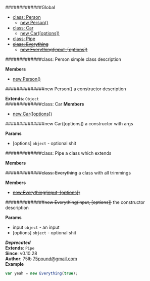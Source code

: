 #############Global
* [class: Person](#Person)
  * [new Person()](#Person)
* [class: Car](#Car)
  * [new Car([options])](#Car)
* [class: Pipe](#Pipe)
* [~~class: Everything~~](#Everything)
  * [~~new Everything(input, [options])~~](#Everything)

<a name="Person"></a>
#############class: Person
simple class description

**Members**

* [new Person()](#Person)

<a name="Person"></a>
##############new Person()
a constructor description

**Extends**: `Object`  
<a name="Car"></a>
#############class: Car
**Members**

* [new Car([options])](#Car)

<a name="Car"></a>
##############new Car([options])
a constructor with args

**Params**

- [options] `object` - optional shit

<a name="Pipe"></a>
#############class: Pipe
a class which extends

**Members**


<a name="Everything"></a>
#############~~class: Everything~~
a class with all trimmings

**Members**

* [~~new Everything(input, [options])~~](#Everything)

<a name="Everything"></a>
##############~~new Everything(input, [options])~~
the constructor description

**Params**

- input `object` - an input
- [options] `object` - optional shit

***Deprecated***  
**Extends**: `Pipe`  
**Since**: v0.10.28  
**Author**: 75lb <75pound@gmail.com>  
**Example**  
```js
var yeah = new Everything(true);
```

